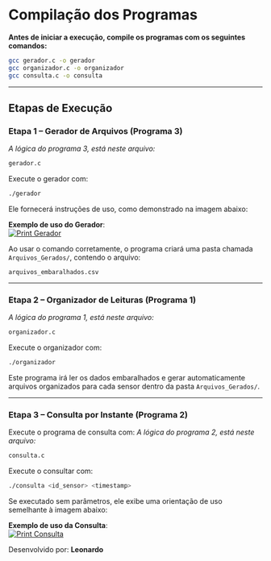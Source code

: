 
# Compilação dos Programas

**Antes de iniciar a execução, compile os programas com os seguintes comandos:**

```bash
gcc gerador.c -o gerador
gcc organizador.c -o organizador
gcc consulta.c -o consulta
```

---

## Etapas de Execução

###  Etapa 1 – Gerador de Arquivos (Programa 3)
_A lógica do programa 3, está neste arquivo:_
```bash
gerador.c
```
Execute o gerador com:

```bash
./gerador
```

Ele fornecerá instruções de uso, como demonstrado na imagem abaixo:

 **Exemplo de uso do Gerador**:  
[![Print Gerador](https://drive.google.com/uc?id=1YVaNP9SGPJztgaCKvXODr7e0MczsBJsE)](https://drive.google.com/file/d/1YVaNP9SGPJztgaCKvXODr7e0MczsBJsE/view?usp=drive_link)

Ao usar o comando corretamente, o programa criará uma pasta chamada `Arquivos_Gerados/`, contendo o arquivo:

```
arquivos_embaralhados.csv
```

---

### Etapa 2 – Organizador de Leituras (Programa 1)
_A lógica do programa 1, está neste arquivo:_
```bash
organizador.c
```
Execute o organizador com:

```bash
./organizador
```

Este programa irá ler os dados embaralhados e gerar automaticamente arquivos organizados para cada sensor dentro da pasta `Arquivos_Gerados/`.

---

### Etapa 3 – Consulta por Instante (Programa 2)

Execute o programa de consulta com:
_A lógica do programa 2, está neste arquivo:_
```bash
consulta.c
```
Execute o consultar com:
```bash
./consulta <id_sensor> <timestamp>
```

Se executado sem parâmetros, ele exibe uma orientação de uso semelhante à imagem abaixo:

**Exemplo de uso da Consulta**:  
[![Print Consulta](https://drive.google.com/uc?id=10FJIAeuHvAMZSBekeallZXOMTmlGQ03F)](https://drive.google.com/file/d/10FJIAeuHvAMZSBekeallZXOMTmlGQ03F/view?usp=drive_link)


Desenvolvido por: **Leonardo**  

